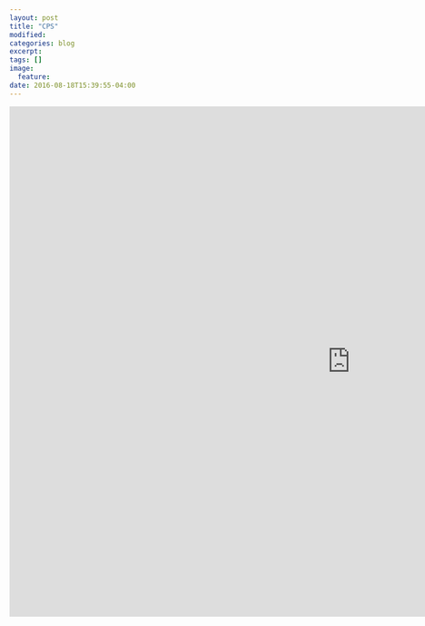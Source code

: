 ```yaml
---
layout: post
title: "CPS"
modified:
categories: blog
excerpt:
tags: []
image:
  feature:
date: 2016-08-18T15:39:55-04:00
---
```


<iframe width="1200" height="900" src="https://cdn.rawgit.com/vincentpham1991/c8b452c9423c35edf688c0a0a4066b69/raw/a5efff21913ec86444f5009b546e4e5e3e3216c2/index.html" frameborder="0" scrolling="no" ></iframe>